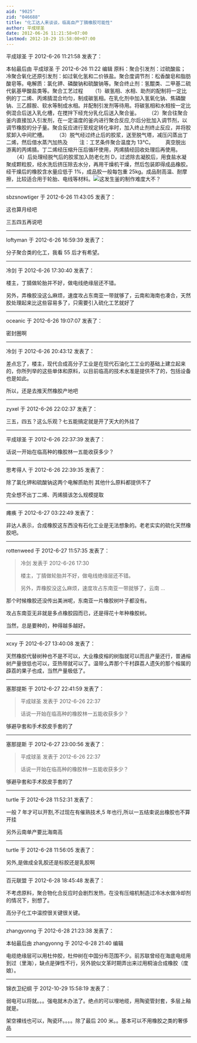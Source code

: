 ```yaml
---
aid: "9025"
zid: "046688"
title: "化工达人来谈谈，临高自产丁腈橡胶可能性"
author: 平成球圣
date: 2012-06-26 11:21:58+07:00
lastmod: 2012-10-29 15:58:00+07:00
---
```


平成球圣 于 2012-6-26 11:21:58 发表了：

本帖最后由 平成球圣 于 2012-6-26 11:22 编辑 原料：聚合引发剂：过硫酸盐；冷聚合氧化还原引发剂：如过氧化氢和二价铁盐。聚合度调节剂：松香酸皂和脂肪酸皂等。电解质：氯化钾、磷酸钠和硫酸钠等。聚合终止剂：氢醌类、二甲基二硫代氨基甲酸盐类等。聚合工艺过程 　　（1）碳氢相、水相、助剂的配制将一定比例的丁二烯、丙烯腈混合均匀，制成碳氢相。在乳化剂中加入氢氧化钠、焦磷酸钠、三乙醇胺、软水等制成水相。并配制引发剂等待用。将碳氢相和水相按一定比例混合后送入乳化槽，在搅拌下经充分乳化后送入聚合釜。 　　（2）聚合往聚合釜内直接加入引发剂，在一定温度的釜内进行聚合反应,尔后分批加入调节剂，以调节橡胶的分子量。聚合反应进行至规定转化率时，加入终止剂终止反应，并将胶浆卸入中间贮槽。 　　（3）脱气经过终止后的胶浆，送至脱气塔，减压闪蒸出丁二烯，然后借水蒸汽加热及 　　注：工艺条件聚合温度为 13℃。 　　真空脱出游离的丙烯腈。丁二烯经压缩升压后循环使用，丙烯腈经回收处理后再使用。 　　（4）后处理经脱气后的胶浆加入防老化剂 D，过滤除去凝胶后，用食盐水凝聚成颗粒胶，经水洗后挤压除去水分，再用干燥机干燥，然后包装即得成品橡胶。经干燥后的橡胶含水量应低于 1%，成品胶一般每包重 25kg。成品耐高温、耐摩擦，比较适合用于轮胎、电线等材料。![](http://imgsrc.baidu.com/baike/abpic/item/adee30dd886544c08c102967.jpg)这发生釜的制作难度大不？

---

sbzsnowtiger 于 2012-6-26 11:43:05 发表了：

这也算月经吧

三五四五再说吧

---

loftyman 于 2012-6-26 16:59:39 发表了：

分子聚合类的化工，我看 55 后才有希望。

---

冷剑 于 2012-6-26 17:30:40 发表了：

楼主，丁腈做轮胎并不好，做电线绝缘层还不错。

另外，弄橡胶没这么麻烦，速度攻占东南亚一带就够了，云南和海南也凑合，天然胶处理起来比这些容易多了，只需要引入硫化工艺就好了

---

oceanic 于 2012-6-26 19:07:07 发表了：

密封圈啊

---

冷剑 于 2012-6-26 20:43:12 发表了：

差点忘了，楼主，现代合成高分子工业是在现代石油化工工业的基础上建立起来的，你所列举的这些单体和原料，以目前临高的技术水准是提供不了的，包括设备也是如此。

所以，还是去推天然橡胶产地吧

---

zyxel 于 2012-6-26 22:02:37 发表了：

三五，四五？这么乐观？七五能搞定就是开了天大的外挂了

---

平成球圣 于 2012-6-26 22:37:39 发表了：

话说一开始在临高种的橡胶林一五能收获多少？

---

思考得人 于 2012-6-26 22:39:35 发表了：

除了氯化钾和硫酸钠这两个电解质助剂 其他什么原料都提供不了

完全想不出丁二烯、丙烯腈该怎么规模提取

---

瘫痪 于 2012-6-27 03:22:49 发表了：

非达人表示，合成橡胶这东西没有石化工业是无法想象的。老老实实的硫化天然橡胶吧。

---

rottenweed 于 2012-6-27 11:57:35 发表了：

> 冷剑 发表于 2012-6-26 17:30
>
> 楼主，丁腈做轮胎并不好，做电线绝缘层还不错。
>
> 另外，弄橡胶没这么麻烦，速度攻占东南亚一带就够了，云南 ...

那个时候橡胶还没传出美洲呢，东南亚一片橡胶树叶子都没有。

攻占东南亚无非就是多点橡胶园而已，还是得花十年种橡胶树。

当然，总是要种的，种得越多越好。

---

xcxy 于 2012-6-27 13:40:08 发表了：

天然橡胶代替树种也不是不可以，大业橡皮榕的树脂就可以而且产量还行，普通榕树产量很低也可以，亚热带就可以了。温带么弄那个千村薜荔人遗矢的那个榕属的薜荔的果子也成，当然产量极低了。

---

塞那提斯 于 2012-6-27 22:41:59 发表了：

> 平成球圣 发表于 2012-6-26 22:37
>
> 话说一开始在临高种的橡胶林一五能收获多少？

够避孕套和手术胶皮手套的了

---

塞那提斯 于 2012-6-27 23:00:56 发表了：

> 平成球圣 发表于 2012-6-26 22:37
>
> 话说一开始在临高种的橡胶林一五能收获多少？

够避孕套和手术胶皮手套的了

---

turtle 于 2012-6-28 11:52:31 发表了：

一般 7 年才可以开割,不过现在有催熟技术,5 年也行,所以一五结束说出橡胶也不算开挂

另外云南单产要比海南高

---

turtle 于 2012-6-28 11:56:05 发表了：

另外,是做成全乳胶还是标胶还是乳胶啊

---

百元联盟 于 2012-6-28 18:45:48 发表了：

不考虑原料，聚合物化合反应时会剧烈发热，在没有压缩机制造过冷冰水做冷却剂的情况下，别想了。

高分子化工中温控很关键很关键。

---

zhangyonng 于 2012-6-28 21:23:38 发表了：

本帖最后由 zhangyonng 于 2012-6-28 21:40 编辑

电缆绝缘层可以用杜仲胶，杜仲树在中国分布范围不少。前苏联曾经在海底电缆用到过（里海），缺点是弹性不行，另外貌似文革时期弄出来过用桐油合成橡胶（度娘）。

---

锦衣卫纪纲 于 2012-10-29 15:58:19 发表了：

弱电可以将就。。。强电就木办法了。绝点的可以埋地缆，用陶瓷管封套，多层上釉就是。

架空裸线也可以，陶瓷环。。。。除了最后 200 米。。基本可以不用橡胶之类的奢侈品

---
